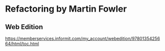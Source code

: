 # Refactoring by Martin Fowler

## Web Edition

<https://memberservices.informit.com/my_account/webedition/9780135425664/html/toc.html>
